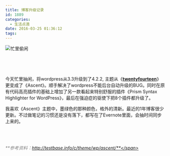 ```yaml
---
title: 博客升级记录
id: 1889
categories:
  - 生活点滴
date: 2016-03-25 01:36:12
tags:
---
```


![忙里偷闲](http://www.pooy.net/wp-content/uploads/2016/03/gallery-16.jpg)

&nbsp;

&nbsp;

今天忙里抽闲，将wordpress从3.3升级到了4.2.2, 主题从《<span class="s1">**[twentyfourteen](http://www.pooy.net/?s=twentyfourteen)**</span>》更变成了《Ascent》。顺手解决了wordpress不能后台自动升级的BUG。同时在原有代码高亮插件的基础上增加了另一款看起来特别舒服的插件《Prism Syntax Highlighter for WordPress》，最后在强迫症的驱使下把8个插件都升级了。

我喜欢《Ascent》主题中，墨绿色的那种颜色，格外的清新。最近的1年博客很少更新。不过做笔记的习惯还是没有落下，都写在了Evernote里面，会抽时间同步上来的。

&nbsp;

###### 

###### <span style="color: #808080;">**参考资料：http://testbase.info/c/theme/wp/ascent/**</span>